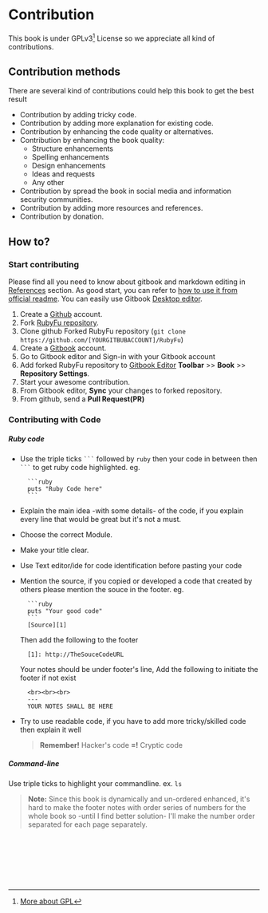 # Contribution
This book is under GPLv3[^1] License so we appreciate all kind of contributions.

## Contribution methods
There are several kind of contributions could help this book to get the best result

* Contribution by adding tricky code.
* Contribution by adding more explanation for existing code.
* Contribution by enhancing the code quality or alternatives.
* Contribution by enhancing the book quality:
    * Structure enhancements
    * Spelling enhancements
    * Design enhancements
    * Ideas and requests
    * Any other
* Contribution by spread the book in social media and information security communities.
* Contribution by adding more resources and references.
* Contribution by donation.


## How to?

### Start contributing
Please find all you need to know about gitbook and markdown editing in [References][1] section. As good start, you can refer to [how to use it from official readme][2]. You can easily use Gitbook [Desktop editor][3].

1. Create a [Github][5] account.
2. Fork [RubyFu repository][4].
3. Clone github Forked RubyFu repository (`git clone https://github.com/[YOURGITBUBACCOUNT]/RubyFu`) 
4. Create a [Gitbook][6] account.
4. Go to Gitbook editor and Sign-in with your Gitbook account
3. Add forked RubyFu repository to [Gitbook Editor][3] **Toolbar** >> **Book** >> **Repository Settings**.
4. Start your awesome contribution.
5. From Gitbook editor, **Sync** your changes to forked repository.
6. From github, send a **Pull Request(PR)**


### Contributing with Code

##### Ruby code
* Use the triple ticks ` ``` `  followed by `ruby` then your code in between then ` ``` ` to get ruby code highlighted. eg.

        ```ruby
        puts "Ruby Code here"
        ```
* Explain the main idea -with some details- of the code, if you explain every line that would be great but it's not a must.
* Choose the correct Module.
* Make your title clear.
* Use Text editor/ide for code identification before pasting your code
* Mention the source, if you copied or developed a code that created by others please mention the souce in the footer. eg.

        ```ruby
        puts "Your good code"
        ```
        [Source][1]
    Then add the following to the footer

        [1]: http://TheSouceCodeURL

    Your notes should be under footer's line, Add the following to initiate the footer if not exist

        <br><br><br>
        ---
        YOUR NOTES SHALL BE HERE

* Try to use readable code, if you have to add more tricky/skilled code then explain it well
    > **Remember!** Hacker's code **=!** Cryptic code


##### Command-line
Use triple ticks to highlight your commandline. ex. 
    ```
    ls
    ``` 

> **Note:** Since this book is dynamically and un-ordered enhanced, it's hard to make the footer notes with order series of numbers for the whole book so -until I find better solution- I'll make the number order separated for each page separately. 


<br><br><br>
---
[^1]: [More about GPL](http://www.gnu.org/copyleft/gpl.html)

[1]: references/README.md
[2]: https://github.com/GitbookIO/gitbook
[3]: https://www.gitbook.com/editor
[4]: https://github.com/KINGSABRI/RubyFu
[5]: https://github.com
[6]: http://gitbook.com





